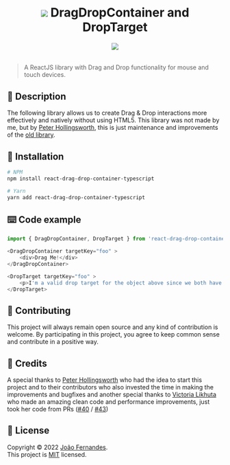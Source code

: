 <h1 align="center"><img src="https://cdn.iconscout.com/icon/free/png-32/typescript-1174965.png" /> DragDropContainer and DropTarget</h1>
<h6 align="center"><a href="https://www.npmjs.com/package/react-drag-drop-container-typescript" ><img src="https://img.shields.io/npm/v/react-drag-drop-container-typescript.svg?style=flat-square" /></a></h6>

> A ReactJS library with Drag and Drop functionality for mouse and touch devices.

## 🔖 Description
The following library allows us to create Drag & Drop interactions more effectively and natively without using HTML5. This library was not made by me, but by [Peter Hollingsworth](https://github.com/peterh32), this is just maintenance and improvements of the [old library](https://github.com/peterh32/react-drag-drop-container).

## 💾 Installation
```bash
# NPM
npm install react-drag-drop-container-typescript

# Yarn
yarn add react-drag-drop-container-typescript
```

## ⌨️ Code example
```typescript jsx
import { DragDropContainer, DropTarget } from 'react-drag-drop-container-typescript';

<DragDropContainer targetKey="foo" >
    <div>Drag Me!</div>
</DragDropContainer>

<DropTarget targetKey="foo" >
    <p>I'm a valid drop target for the object above since we both have the same targetKey!</p>
</DropTarget>
```

## 🤝 Contributing
This project will always remain open source and any kind of contribution is welcome. By participating in this project, you agree to keep common sense and contribute in a positive way.

## 📰 Credits
A special thanks to [Peter Hollingsworth](https://github.com/peterh32) who had the idea to start this project and to their contributors who also invested the time in making the improvements and bugfixes and another special thanks to [Victoria Likhuta](https://github.com/VictoriaTheBrave) who made an amazing clean code and performance improvements, just took her code from PRs ([#40](https://github.com/peterh32/react-drag-drop-container/pull/40) / [#43](https://github.com/peterh32/react-drag-drop-container/pull/43))

## 📝 License
Copyright © 2022 [João Fernandes](https://github.com/0rangeFox). <br/>
This project is [MIT](https://github.com/0rangeFox/react-drag-drop-container-typescript/blob/master/LICENSE) licensed.
